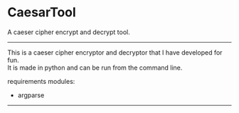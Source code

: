 # CaesarTool
A caeser cipher encrypt and decrypt tool.
***
This is a caeser cipher encryptor and decryptor that I have developed for fun.  
It is made in python and can be run from the command line.

requirements modules: 
 - argparse
***
